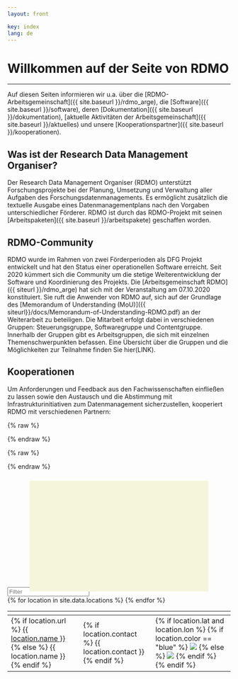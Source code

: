 ```yaml
---
layout: front

key: index
lang: de
---
```



# Willkommen auf der Seite von RDMO
<hr>

Auf diesen Seiten informieren wir u.a. über die [RDMO-Arbeitsgemeinschaft]({{ site.baseurl }}/rdmo_arge),  die [Software]({{ site.baseurl }}/software), deren [Dokumentation]({{ site.baseurl }}/dokumentation), [aktuelle Aktivitäten der Arbeitsgemeinschaft]({{ site.baseurl }}/aktuelles) und unsere [Kooperationspartner]({{ site.baseurl }}/kooperationen).

## Was ist der Research Data Management Organiser?
Der Research Data Management Organiser (RDMO) unterstützt Forschungsprojekte bei der Planung, Umsetzung und Verwaltung aller Aufgaben des Forschungsdatenmanagements. Es ermöglicht zusätzlich die textuelle Ausgabe eines Datenmanagementplans nach den Vorgaben unterschiedlicher Förderer.
RDMO ist durch das RDMO-Projekt mit seinen [Arbeitspaketen]({{ site.baseurl }}/arbeitspakete) geschaffen worden. 

## RDMO-Community
RDMO wurde im Rahmen von zwei Förderperioden als DFG Projekt entwickelt und hat den Status einer operationellen Software erreicht. Seit 2020 kümmert sich die Community um die stetige Weiterentwicklung der Software und Koordinierung des Projekts. Die [Arbeitsgemeinschaft RDMO]({{ siteurl }}/rdmo_arge) hat sich mit der Veranstaltung am 07.10.2020 konstituiert. Sie ruft die Anwender von RDMO auf, sich auf der Grundlage des [Memorandum of Understanding (MoU)]({{ siteurl}}/docs/Memorandum-of-Understanding-RDMO.pdf) an der Weiterarbeit zu beteiligen.
Die Mitarbeit erfolgt dabei in verschiedenen Gruppen: Steuerungsgruppe, Softwaregruppe und Contentgruppe.<br/>
Innerhalb der Gruppen gibt es Arbeitsgruppen, die sich mit einzelnen Themenschwerpunkten befassen. Eine Übersicht über die Gruppen und die Möglichkeiten zur Teilnahme finden Sie hier(LINK).
## Kooperationen
Um Anforderungen und Feedback aus den Fachwissenschaften einfließen zu lassen sowie den Austausch und die Abstimmung mit Infrastrukturinitiativen zum Datenmanagement sicherzustellen, kooperiert RDMO mit verschiedenen Partnern:
<script src="{{ site.baseurl }}/js/func.js"></script>

<link rel="stylesheet" href="{{ site.baseurl }}/css/leaflet.css" />

<script>
    var _locations = {{ site.data.locations | jsonify }};
</script>

{% raw  %}
<script id="popup-template" type="text/x-handlebars-template">

<h4>{{name}}</h4>

<dl>
    {{#if url}}
        <dt>URL</dt>
        <dd><a href="{{url}}" target="_blank">{{url}}</a></dd>
    {{/if}}
    {{#if contact}}
        <dt>Kontakt</dt>
        <dd>{{contact}}</dd>
    {{/if}}
    {{#if discipline}}
        <dt>Disziplin</dt>
        <dd>{{discipline}}</dd>
    {{/if}}
    {{#if description}}
        <dt>Beschreibung</dt>
        <dd>{{description}}</dd>
    {{/if}}
</dl>

</script>
{% endraw %}

{% raw  %}
<script id="legend-template" type="text/x-handlebars-template">

<p>
    <img src="./img/icons/marker-icon-blue.png" /> Produktiv-Instanzen
</p>
<p>
    <img src="./img/icons/marker-icon-grey.png" /> Test-Instanzen
</p>

</script>
{% endraw %}

<script src="{{ site.baseurl }}/js/handlebars.min.js"></script>
<script src="{{ site.baseurl }}/js/leaflet.js"></script>
<script src="{{ site.baseurl }}/js/map.js"></script>

<div id="map" class="map" style="z-index: 1000000; position: relative; top: 10px; left: 10%; width: 80%; height: 250px; background-color: #F5F5DC;"> </div>
<script>
    $(document).ready(function() {
        init_table();
    });
</script>

<div>
    <div class="no_entries"></div>
    <input class="tabfilter" type="search" data-column="all" placeholder="Filter">
</div>

<table id="partners" class="tablesorter">
    <thead>
        <th class="name"></th>
        <th class="contact"></th>
        <th class="instance"></th>
    </thead>
    <tbody>
        {% for location in site.data.locations %}
            <tr>
                <td class="name">
                    {% if location.url %}
                        <a href="{{ location.url }}">{{ location.name }}</a>
                    {% else %}
                        {{ location.name }}
                    {% endif %}
                </td>
                <td class="contact">
                    {% if location.contact %}
                        {{ location.contact }}
                    {% endif %}
                </td>
                <td id="{{ location.name | slugify: latin }}" class="instance">
                    {% if location.lat and location.lon %}
                        {% if location.color == "blue" %}
                            <p style="display: none">live</p>
                            <img src="/img/icons/marker-icon-blue.png" />
                        {% else %}
                            <p style="display: none">test</p>
                            <img src="/img/icons/marker-icon-grey.png" />
                        {% endif %}
                        <script>
                            $("#{{ location.name | slugify }}")
                            .on("click", function(){
                                open_marker(
                                    "{{ location.name | slugify }}",
                                    [{{ location.lat }}, {{ location.lon }}],
                                    "{{ location.description | size }}"
                                );
                            });
                        </script>
                    {% endif %}
                </td>
            </tr>
        {% endfor %}
    </tbody>
</table>

